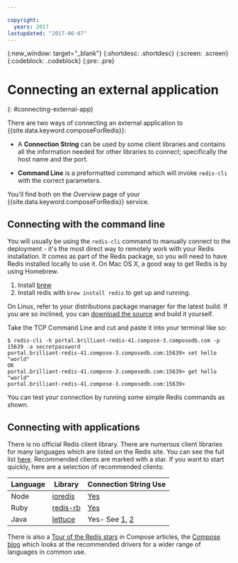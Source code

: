 ```yaml
---

copyright:
  years: 2017
lastupdated: "2017-06-07"
---
```


{:new_window: target="_blank"}
{:shortdesc: .shortdesc}
{:screen: .screen}
{:codeblock: .codeblock}
{:pre: .pre}

# Connecting an external application
{: #connecting-external-app}

There are two ways of connecting an external application to {{site.data.keyword.composeForRedis}}:

- A **Connection String** can be used by some client libraries and contains all the information needed for other libraries to connect; specifically the host name and the port.

- **Command Line** is a preformatted command which will invoke `redis-cli` with the correct parameters.

You'll find both on the *Overview* page of your {{site.data.keyword.composeForRedis}} service.

## Connecting with the command line

You will usually be using the `redis-cli` command to manually connect to the deployment - it's the most direct way to remotely work with your Redis installation. It comes as part of the Redis package, so you will need to have Redis installed locally to use it. On Mac OS X, a good way to get Redis is by using Homebrew.

1. Install [brew](http://brew.sh)
2. Install redis with `brew install redis` to get up and running.

On Linux, refer to your distributions package manager for the latest build. If you are so inclined, you can [download the source](http://redis.io/download) and build it yourself. 

Take the TCP Command Line and cut and paste it into your terminal like so:
```shell
$ redis-cli -h portal.brilliant-redis-41.compose-3.composedb.com -p 15639 -a secretpassword
portal.brilliant-redis-41.compose-3.composedb.com:15639> set hello "world"
OK
portal.brilliant-redis-41.compose-3.composedb.com:15639> get hello
"world"
portal.brilliant-redis-41.compose-3.composedb.com:15639> 

```
You can test your connection by running some simple Redis commands as shown. 

## Connecting with applications

There is no official Redis client library. There are numerous client libraries for many languages which are listed on the Redis site. You can see the full list [here](http://redis.io/clients). Recommended clients are marked with a star. If you want to start quickly, here are a selection of recommended clients:       

Language|Library|Connection String Use
----------|----------|-----------
Node|[ioredis](https://github.com/luin/ioredis)|[Yes](https://github.com/luin/ioredis#connect-to-redis)
Ruby|[redis-rb](https://github.com/redis/redis-rb)|[Yes](http://www.rubydoc.info/github/redis/redis-rb/master/Redis%3Ainitialize)
Java|[lettuce](https://github.com/mp911de/lettuce)|Yes- See [1](https://github.com/mp911de/lettuce/wiki/Redis-URI-and-connection-details), [2](http://redis.paluch.biz/docs/api/releases/latest/com/lambdaworks/redis/RedisClient.html)

There is also a [Tour of the Redis stars](https://www.compose.com/articles/a-tour-of-the-redis-stars-2/) in Compose articles, the [Compose blog](https://www.compose.com/articles/) which looks at the recommended drivers for a wider range of languages in common use.